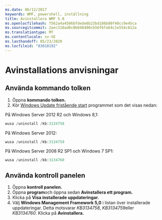 ```yaml
---
ms.date: 06/12/2017
keywords: WMF, powershell, inställning
title: Avinstallera WMF 5.0
ms.openlocfilehash: f562a4a4506bfdede6b23bd186b80f40cc9e45ca
ms.sourcegitcommit: 2aec310ad0c0b048400cb56f6fa64c1e554c812a
ms.translationtype: MT
ms.contentlocale: sv-SE
ms.lasthandoff: 05/23/2020
ms.locfileid: "83810192"
---
```

# <a name="uninstallation-instructions"></a>Avinstallations anvisningar

## <a name="using-command-prompt"></a>Använda kommando tolken

1. Öppna **kommando tolken.**
2. Kör [Windows Update fristående start](https://support.microsoft.com/en-us/kb/934307) programmet som det visas nedan:

På Windows Server 2012 R2 och Windows 8,1:

```powershell
wusa /uninstall /kb:3134758
```

På Windows Server 2012:

```powershell
wusa /uninstall /kb:3134759
```

På Windows Server 2008 R2 SP1 och Windows 7 SP1:

```powershell
wusa /uninstall /kb:3134760
```

## <a name="using-control-panel"></a>Använda kontroll panelen

1. Öppna **kontroll panelen.**
2. Öppna **program**och öppna sedan **Avinstallera ett program.**
3. Klicka på **Visa installerade uppdateringar.**
4. Välj **Windows Management Framework 5,0** i listan över installerade uppdateringar. Detta motsvarar *KB3134758*, *KB3134759*eller *KB3134760*. Klicka på **Avinstallera.**
